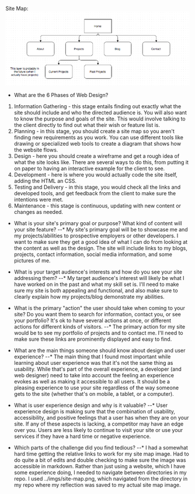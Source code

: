 Site Map:
![Site Map](/week-2/imgs/site-map.png)

* What are the 6 Phases of Web Design?
&nbsp;

1. Information Gathering - this stage entails finding out exactly what the site should include and who the directed audience is. You will also want to know the purpose and goals of the site. This would involve talking to the client directly to find out what their wish or feature list is. 
2. Planning - in this stage, you should create a site map so you aren't finding new requirements as you work. You can use different tools like drawing or specialized web tools to create a diagram that shows how the website flows. 
3. Design - here you should create a wireframe and get a rough idea of what the site looks like. There are several ways to do this, from putting it on paper to having an interactive example for the client to see. 
4. Development - here is where you would actually code the site itself, adding the HTML an CSS.
5. Testing and Delivery - in this stage, you would check all the links and developed tools, and get feedback from the client to make sure the intentions were met. 
6. Maintenance - this stage is continuous, updating with new content or changes as needed. 
&nbsp;

* What is your site's primary goal or purpose? What kind of content will your site feature?
--* My site's primary goal will be to showcase me and my projects/abilities to prospective employers or other developers. I want to make sure they get a good idea of what I can do from looking at the content as well as the design. The site will include links to my blogs, projects, contact information, social media information, and some pictures of me. 

* What is your target audience's interests and how do you see your site addressing them?
--* My target audience's interest will likely be what I have worked on in the past and what my skill set is. I'll need to make sure my site is both appealing and functional, and also make sure to clearly explain how my projects/blog demonstrate my abilities. 

* What is the primary "action" the user should take when coming to your site? Do you want them to search for information, contact you, or see your portfolio? It's ok to have several actions at once, or different actions for different kinds of visitors.
--* The primary action for my site would be to see my portfolio of projects and to contact me. I'll need to make sure these links are prominently displayed and easy to find. 

* What are the main things someone should know about design and user experience?
--* The main thing that I found most important while learning about user experience was that it's not the same thing as usability. While that's part of the overall experience, a developer (and web designer) need to take into account the feeling an experience evokes as well as making it accessible to all users. It should be a pleasing experience to use your site regardless of the way someone gets to the site (whether that's on mobile, a tablet, or a computer).

* What is user experience design and why is it valuable? 
--* User experience design is making sure that the combination of usability, accessibility, and positive feelings that a user has when they are on your site. If any of these aspects is lacking, a competitor may have an edge over you. Users are less likely to continue to visit your site or use your services if they have a hard time or negative experience. 

* Which parts of the challenge did you find tedious?
--* I had a somewhat hard time getting the relative links to work for my site map image. Had to do quite a bit of edits and double checking to make sure the image was accessible in markdown. Rather than just using a website, which I have some experience doing, I needed to navigate between directories in my repo. I used ../imgs/site-map.png, which navigated from the directory in my repo where my reflection was saved to my actual site map image. 

